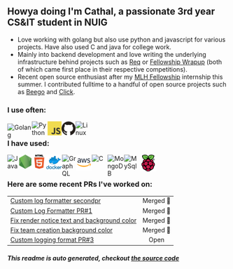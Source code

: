 
## Howya doing I'm Cathal, a passionate 3rd year CS&IT student in NUIG

* Love working with golang but also use python and javascript for various projects. Have also used C and java for college work.
* Mainly into backend development and love writing the underlying infrastructure behind projects such as [Req](https://github.com/ReqApp/Req) or [Fellowship Wrapup](https://github.com/MLH-Fellowship/FellowshipWrapup) (both of which came first place in their respective competitions). 
* Recent open source enthusiast after my [MLH Fellowship](https://fellowship.mlh.io/) internship this summer. I contributed fulltime to a handful of open source projects such as [Beego](https://github.com/astaxie/beego) and [Click](https://github.com/pallets/click).


### I use often:
<img align="left" alt="Golang" width="56px" style="padding-top:5px" src="https://upload.wikimedia.org/wikipedia/commons/thumb/0/05/Go_Logo_Blue.svg/220px-Go_Logo_Blue.svg.png" />

<img align="left" alt="Python" width="36px" src="https://upload.wikimedia.org/wikipedia/commons/thumb/c/c3/Python-logo-notext.svg/600px-Python-logo-notext.svg.png" />

<img align="left" alt="Javascript" width="32px" src="https://raw.githubusercontent.com/github/explore/80688e429a7d4ef2fca1e82350fe8e3517d3494d/topics/javascript/javascript.png" />

<img align="left" alt="GitHub/git" width="32px" src="https://raw.githubusercontent.com/github/explore/89bdd9644f44d1b12180fd512b95574fe4c54617/topics/github-api/github-api.png" />

<img align="left" alt="Linux" width="32px" src="https://upload.wikimedia.org/wikipedia/commons/thumb/a/af/Tux.png/220px-Tux.png" />

<br />

### I have used:


<img align="left" alt="Java" width="25px" src="https://upload.wikimedia.org/wikipedia/en/thumb/3/30/Java_programming_language_logo.svg/1200px-Java_programming_language_logo.svg.png" />

<img align="left" alt="NodeJS" width="32px" src="https://raw.githubusercontent.com/github/explore/80688e429a7d4ef2fca1e82350fe8e3517d3494d/topics/nodejs/nodejs.png" />

<img align="left" alt="HTML" width="32px" src="https://raw.githubusercontent.com/github/explore/80688e429a7d4ef2fca1e82350fe8e3517d3494d/topics/html/html.png" />

<img align="left" alt="Docker" width="36px" src="https://raw.githubusercontent.com/github/explore/80688e429a7d4ef2fca1e82350fe8e3517d3494d/topics/docker/docker.png" />

<img align="left" alt="GraphQL" width="32px" src="https://upload.wikimedia.org/wikipedia/commons/thumb/1/17/GraphQL_Logo.svg/1200px-GraphQL_Logo.svg.png" />

<img align="left" alt="Amazon web services (AWS)" width="36px" src="https://raw.githubusercontent.com/github/explore/fbceb94436312b6dacde68d122a5b9c7d11f9524/topics/aws/aws.png" />

<img align="left" alt="C" width="36px" src="https://iamcathal.github.io/svgImages/C.svg" />


<img align="left" alt="MongoDB" width="38px" src="https://iamcathal.github.io/svgImages/mongo.svg" />

<img align="left" alt="MySql" width="36px" src="https://iamcathal.github.io/svgImages/mysql.svg" />


<img align="left" alt="Raspberry Pi" width="38px" src="https://raw.githubusercontent.com/github/explore/80688e429a7d4ef2fca1e82350fe8e3517d3494d/topics/raspberry-pi/raspberry-pi.png" />


<br />
<br />

### Here are some recent PRs I've worked on:
| | |
| ------------- |:-------------:|
| [Custom log formatter secondpr](https://github.com/astaxie/beego/pull/4179)| Merged 🎉 |
| [Custom Log Formatter PR#1](https://github.com/astaxie/beego/pull/4174)| Merged 🎉 |
| [Fix render notice text and background color](https://github.com/poychang/github-dark-theme/pull/234)| Merged 🎉 |
| [Fix team creation background color](https://github.com/poychang/github-dark-theme/pull/235)| Merged 🎉 |
| [Custom logging format PR#3](https://github.com/astaxie/beego/pull/4188)| Open |
##### This readme is auto generated, checkout [the source code](https://github.com/iamcathal/iamcathal/blob/master/main.py)